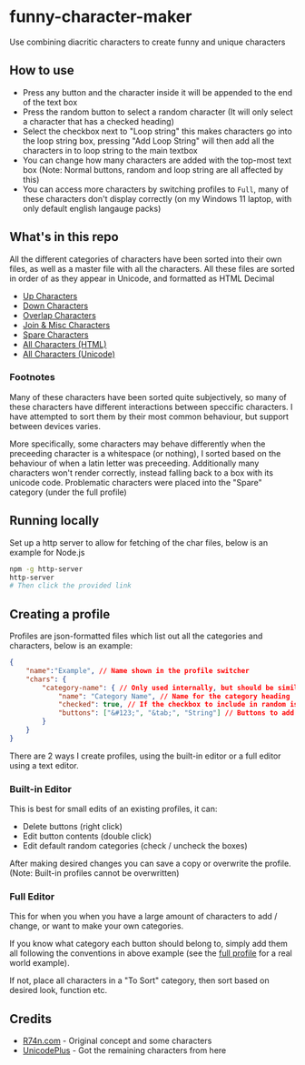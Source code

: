 # funny-character-maker

Use combining diacritic characters to create funny and unique characters

## How to use

- Press any button and the character inside it will be appended to the end of the text box
- Press the random button to select a random character (It will only select a character that has a checked heading)
- Select the checkbox next to "Loop string" this makes characters go into the loop string box, pressing "Add Loop String" will then add all the characters in to loop string to the main textbox
- You can change how many characters are added with the top-most text box (Note: Normal buttons, random and loop string are all affected by this)
- You can access more characters by switching profiles to `Full`, many of these characters don't display correctly (on my Windows 11 laptop, with only default english langauge packs)

## What's in this repo

All the different categories of characters have been sorted into their own files, as well as a master file with all the characters. All these files are sorted in order of as they appear in Unicode, and formatted as HTML Decimal

- [Up Characters](chars/txt/up.txt)
- [Down Characters](chars/txt/down.txt)
- [Overlap Characters](chars/txt/overlap.txt)
- [Join & Misc Characters](chars/txt/join.txt)
- [Spare Characters](chars/txt/spare.txt)
- [All Characters (HTML)](chars/txt/AllChars_HTML.txt)
- [All Characters (Unicode)](chars/txt/AllChars_Unicode.txt)


### Footnotes

Many of these characters have been sorted quite subjectively, so many of these characters have different interactions between speccific characters. I have attempted to sort them by their most common behaviour, but support between devices varies.

More specifically, some characters may behave differently when the preceeding character is a whitespace (or nothing), I sorted based on the behaviour of when a latin letter was preceeding. Additionally many characters won't render correctly, instead falling back to a box with its unicode code. Problematic characters were placed into the "Spare" category (under the full profile) 

## Running locally

Set up a http server to allow for fetching of the char files, below is an example for Node.js

```sh
npm -g http-server
http-server
# Then click the provided link
```

## Creating a profile

Profiles are json-formatted files which list out all the categories and characters, below is an example:
```json
{
    "name":"Example", // Name shown in the profile switcher
    "chars": {
        "category-name": { // Only used internally, but should be similar to heading below
            "name": "Category Name", // Name for the category heading
            "checked": true, // If the checkbox to include in random is ticked by default
            "buttons": ["&#123;", "&tab;", "String"] // Buttons to add in html format
        }
    }
}
```

There are 2 ways I create profiles, using the built-in editor or a full editor using a text editor.

### Built-in Editor

This is best for small edits of an existing profiles, it can:
- Delete buttons (right click)
- Edit button contents (double click)
- Edit default random categories (check / uncheck the boxes)

After making desired changes you can save a copy or overwrite the profile. (Note: Built-in profiles cannot be overwritten)

### Full Editor

This for when you when you have a large amount of characters to add / change, or want to make your own categories.

If you know what category each button should belong to, simply add them all following the conventions in above example (see the [full profile](chars/profiles/full.json) for a real world example).

If not, place all characters in a "To Sort" category, then sort based on desired look, function etc.

## Credits

- [R74n.com](https://c.r74n.com/combining) - Original concept and some characters
- [UnicodePlus](https://unicodeplus.com/combining) - Got the remaining characters from here
